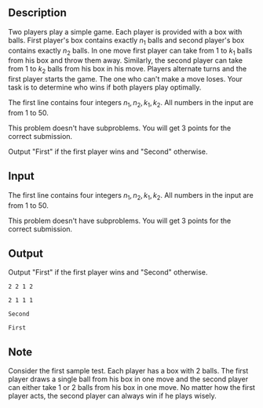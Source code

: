 ## Description

<div><p>Two players play a simple game. Each player is provided with a box with balls. First player's box contains exactly <span class="tex-span"><i>n</i><sub class="lower-index">1</sub></span> balls and second player's box contains exactly <span class="tex-span"><i>n</i><sub class="lower-index">2</sub></span> balls. In one move first player can take from 1 to <span class="tex-span"><i>k</i><sub class="lower-index">1</sub></span> balls from his box and throw them away. Similarly, the second player can take from 1 to <span class="tex-span"><i>k</i><sub class="lower-index">2</sub></span> balls from his box in his move. Players alternate turns and the first player starts the game. The one who can't make a move loses. Your task is to determine who wins if both players play optimally.</p></div><div class="input-specification"><p>The first line contains four integers <span class="tex-span"><i>n</i><sub class="lower-index">1</sub>, <i>n</i><sub class="lower-index">2</sub>, <i>k</i><sub class="lower-index">1</sub>, <i>k</i><sub class="lower-index">2</sub></span>. All numbers in the input are from 1 to 50.</p><p><span class="tex-font-style-it">This problem doesn't have subproblems. You will get 3 points for the correct submission.</span></p></div><div class="output-specification"><p>Output "First" if the first player wins and "Second" otherwise.</p></div>

## Input

<p>The first line contains four integers <span class="tex-span"><i>n</i><sub class="lower-index">1</sub>, <i>n</i><sub class="lower-index">2</sub>, <i>k</i><sub class="lower-index">1</sub>, <i>k</i><sub class="lower-index">2</sub></span>. All numbers in the input are from 1 to 50.</p><p><span class="tex-font-style-it">This problem doesn't have subproblems. You will get 3 points for the correct submission.</span></p>

## Output

<p>Output "First" if the first player wins and "Second" otherwise.</p>





```input1
2 2 1 2

```




```input2
2 1 1 1

```




```output1
Second

```




```output2
First

```



## Note

<p>Consider the first sample test. Each player has a box with 2 balls. The first player draws a single ball from his box in one move and the second player can either take 1 or 2 balls from his box in one move. No matter how the first player acts, the second player can always win if he plays wisely.</p>
